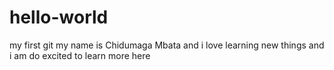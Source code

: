 # hello-world
my first git
my name is Chidumaga Mbata and i love learning new things and 
i am do excited to learn more here
